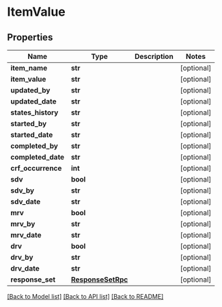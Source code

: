 # ItemValue

## Properties
Name | Type | Description | Notes
------------ | ------------- | ------------- | -------------
**item_name** | **str** |  | [optional] 
**item_value** | **str** |  | [optional] 
**updated_by** | **str** |  | [optional] 
**updated_date** | **str** |  | [optional] 
**states_history** | **str** |  | [optional] 
**started_by** | **str** |  | [optional] 
**started_date** | **str** |  | [optional] 
**completed_by** | **str** |  | [optional] 
**completed_date** | **str** |  | [optional] 
**crf_occurrence** | **int** |  | [optional] 
**sdv** | **bool** |  | [optional] 
**sdv_by** | **str** |  | [optional] 
**sdv_date** | **str** |  | [optional] 
**mrv** | **bool** |  | [optional] 
**mrv_by** | **str** |  | [optional] 
**mrv_date** | **str** |  | [optional] 
**drv** | **bool** |  | [optional] 
**drv_by** | **str** |  | [optional] 
**drv_date** | **str** |  | [optional] 
**response_set** | [**ResponseSetRpc**](ResponseSetRpc.md) |  | [optional] 

[[Back to Model list]](../README.md#documentation-for-models) [[Back to API list]](../README.md#documentation-for-api-endpoints) [[Back to README]](../README.md)


